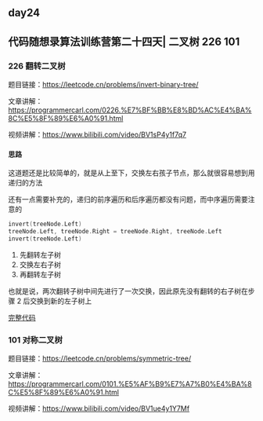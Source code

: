 ## day24

## 代码随想录算法训练营第二十四天| 二叉树 226 101

### 226 翻转二叉树

题目链接：https://leetcode.cn/problems/invert-binary-tree/

文章讲解：https://programmercarl.com/0226.%E7%BF%BB%E8%BD%AC%E4%BA%8C%E5%8F%89%E6%A0%91.html

视频讲解：https://www.bilibili.com/video/BV1sP4y1f7q7

#### 思路
这道题还是比较简单的，就是从上至下，交换左右孩子节点，那么就很容易想到用递归的方法

还有一点需要补充的，递归的前序遍历和后序遍历都没有问题，而中序遍历需要注意的
```go
invert(treeNode.Left)
treeNode.Left, treeNode.Right = treeNode.Right, treeNode.Left
invert(treeNode.Left)
```
1. 先翻转左子树
2. 交换左右子树
3. 再翻转左子树

也就是说，两次翻转子树中间先进行了一次交换，因此原先没有翻转的右子树在步骤 2 后交换到新的左子树上

[完整代码](https://github.com/hd2yao/leetcode/tree/master/training/day24/0226_invert_binary_tree.go)

### 101 对称二叉树

题目链接：https://leetcode.cn/problems/symmetric-tree/

文章讲解：https://programmercarl.com/0101.%E5%AF%B9%E7%A7%B0%E4%BA%8C%E5%8F%89%E6%A0%91.html

视频讲解：https://www.bilibili.com/video/BV1ue4y1Y7Mf